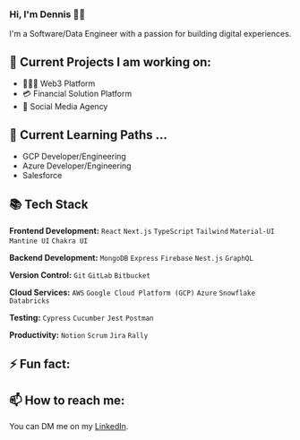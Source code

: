 ### Hi, I'm Dennis 👋🏿

I'm a Software/Data Engineer with a passion for building digital experiences.

## 🔭 Current Projects I am working on:
- 🧑🏾‍💻 Web3 Platform
- 💳 Financial Solution Platform
- 👥 Social Media Agency

## 🌱 Current Learning Paths ...
- GCP Developer/Engineering
- Azure Developer/Engineering 
- Salesforce


## 📚 Tech Stack

**Frontend Development:** `React` `Next.js` `TypeScript` `Tailwind` `Material-UI` `Mantine UI` `Chakra UI`

**Backend Development:** `MongoDB` `Express` `Firebase` `Nest.js` `GraphQL` 

**Version Control:** `Git` `GitLab` `Bitbucket`

**Cloud Services:** `AWS` `Google Cloud Platform (GCP)` `Azure` `Snowflake` `Databricks`

**Testing:** `Cypress` `Cucumber` `Jest` `Postman`

**Productivity:** `Notion` `Scrum` `Jira` `Rally`

## ⚡ Fun fact:

## 📫 How to reach me:

You can DM me on my [LinkedIn](https://www.linkedin.com/in/gribzdevo). 



